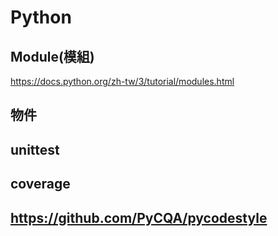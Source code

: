 # Python 

## Module(模組)
https://docs.python.org/zh-tw/3/tutorial/modules.html
## 物件


## unittest

## coverage 

## https://github.com/PyCQA/pycodestyle